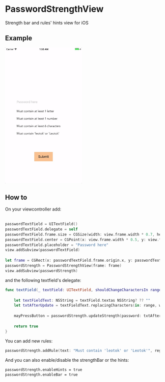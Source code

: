 # PasswordStrengthView
Strength bar and rules' hints view for iOS

## Example

<img alt="Example" src="PasswordStrength/ex-1.gif" width=250 />

## How to

On your viewcontroller add:
```swift

passwordTextField = UITextField()
passwordTextField.delegate = self
passwordTextField.frame.size = CGSize(width: view.frame.width * 0.7, height: 40)
passwordTextField.center = CGPoint(x: view.frame.width * 0.5, y: view.frame.height * 0.4)
passwordTextField.placeholder = "Password here"
view.addSubview(passwordTextField)
        
let frame = CGRect(x: passwordTextField.frame.origin.x, y: passwordTextField.frame.origin.y + passwordTextField.frame.size.height, width: passwordTextField.frame.size.width, height: 100)
passwordStrength = PasswordStrengthView(frame: frame)
view.addSubview(passwordStrength)
```
and the following textfield's delegate:

```swift
func textField(_ textField: UITextField, shouldChangeCharactersIn range: NSRange, replacementString string: String) -> Bool {
        
    let textFieldText: NSString = textField.textas NSString? ?? ""
    let txtAfterUpdate = textFieldText.replacingCharacters(in: range, with: string)
        
    mayPressButton = passwordStrength.updateStrength(password: txtAfterUpdate)
                
    return true
}
```

You can add new rules:

```swift
passwordStrength.addRule(text: "Must contain 'leotok' or 'Leotok'", regex: "([a-zA-Z])*((leotok)|(Leotok))([a-zA-Z])*")
```

And you can also enable/disable the strengthBar or the hints:
```swif
passwordStrength.enableHints = true
passwordStrength.enableBar = true
```
